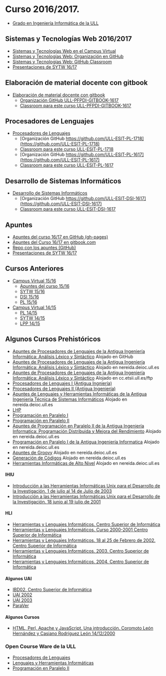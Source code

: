 # Curso 2016/2017.

* [Grado en Ingeniería Informática de la ULL](http://www.ull.es/view/centros/etsii/Grado_en_Ingenieria_Informatica/es)

## Sistemas y Tecnologías Web  2016/2017
  * [Sistemas y Tecnologías Web en el Campus Virtual](https://campusvirtual.ull.es/1617/course/view.php?id=1175)
  * [Sistemas y Tecnologías Web: Organización en GitHub](https://github.com/ULL-ESIT-SYTW-1617)
  * [Sistemas y Tecnologías Web: GitHub Classroom](https://classroom.github.com/classrooms/19915164-ull-esit-sytw-1617)
  * [Presentaciones de SYTW 16/17](https://casianorodriguezleon.gitbooks.io/presentaciones-de-sytw-2016-2017/content/)

## Elaboración de material docente con gitbook

* [Elaboración de material docente con gitbook](https://campusvirtual.ull.es/formacion/course/view.php?id=2444)
  * [Organización GitHub ULL-PFPDI-GITBOOK-1617](https://github.com/orgs/ULL-PFPDI-GITBOOK-1617)
  * [Classroom para este curso ULL-PFPDI-GITBOOK-1617](https://classroom.github.com/classrooms/24248551-ull-pfpdi-gitbook-1617)

## Procesadores de Lenguajes

* [Procesadores de Lenguajes](https://campusvirtual.ull.es/1617/course/view.php?id=1148)
  * [Organización GitHub https://github.com/ULL-ESIT-PL-1718](https://github.com/ULL-ESIT-PL-1718)
  * [Classroom para este curso ULL-ESIT-PL-1718](https://classroom.github.com/classrooms/30231254-ull-esit-pl-1718)
  * [Organización GitHub https://github.com/ULL-ESIT-PL-1617](https://github.com/ULL-ESIT-PL-1617)
  * [Classroom para este curso ULL-ESIT-PL-1617](https://classroom.github.com/classrooms/19915186-ull-esit-pl-1617)

## Desarrollo de Sistemas Informáticos

* [Desarrollo de Sistemas Informáticos](https://campusvirtual.ull.es/1617/course/view.php?id=1136)
  * [Organización GitHub https://github.com/ULL-ESIT-DSI-1617](https://github.com/ULL-ESIT-DSI-1617)
  * [Classroom para este curso ULL-ESIT-DSI-1617](https://classroom.github.com/classrooms/19915179-ull-esit-dsi-1617)

## Apuntes

* [Apuntes del curso 16/17 en GitHub (gh-pages)]( https://crguezl.github.io/ull-esit-1617/)
* [Apuntes del Curso 16/17 en gitbook.com](https://www.gitbook.com/book/casianorodriguezleon/ull-esit-1617/details)
* [Repo con los apuntes (GitHub)](https://github.com/crguezl/ull-esit-1617)
* [Presentaciones de SYTW 16/17](https://casianorodriguezleon.gitbooks.io/presentaciones-de-sytw-2016-2017/content/)

## Cursos Anteriores

* [Campus Virtual 15/16](https://campusvirtual.ull.es/1516/my/)
  * [Apuntes del curso 15/16](https://casianorodriguezleon.gitbooks.io/pl1516/content/)
  * [SYTW 15/16](https://campusvirtual.ull.es/1516/course/view.php?id=187)
  * [DSI 15/16](https://campusvirtual.ull.es/1516/course/view.php?id=144)
  * [PL 15/16](https://campusvirtual.ull.es/1516/course/view.php?id=178)
  <!--* [Wiki del curso 16/17 en GitHub](https://github.com/crguezl/ull-esit-1617/wiki)-->
* [Campus Virtual 14/15](https://campusvirtual.ull.es/1415/my/)
  - [PL 14/15](https://campusvirtual.ull.es/1415/course/view.php?id=5669)
  - [SYTW 14/15](https://campusvirtual.ull.es/1415/course/view.php?id=5678)
  - [LPP 14/15](https://campusvirtual.ull.es/1415/course/view.php?id=5661)

## Algunos Cursos Prehistóricos

* [Apuntes de Procesadores de Lenguajes de la Antigua Ingeniería Informática: Análisis Léxico y Sintáctico](https://ull-esit-pl-1617.github.io/apuntesingenieriainformaticaPL/) Alojado en GitHub
* [Apuntes de Procesadores de Lenguajes de la Antigua Ingeniería Informática: Análisis Léxico y Sintáctico](http://nereida.deioc.ull.es/~pl/perlexamples/) Alojado en nereida.deioc.ull.es
* [Apuntes de Procesadores de Lenguajes de la Antigua Ingeniería Informática: Análisis Léxico y Sintáctico](http://cc.etsii.ull.es/ftp/antiguo/casiano/)  Alojado en cc.etsii.ull.es/ftp
* [Procesadores de Lenguajes I (Antigua Ingniería)](http://cc.etsii.ull.es/ftp/antiguo/PROLEN1/)
* [Procesadores de Lenguajes II (Antigua Ingeniería)](http://cc.etsii.ull.es/ftp/antiguo/PROLEN2/)
* [Apuntes de Lenguajes y Herramientas Informáticas de la Antigua Ingeniería Técnica de Sistemas Informáticos](http://nereida.deioc.ull.es/~lhp/perlexamples/) Alojado en nereida.deioc.ull.es
* [LHP](http://cc.etsii.ull.es/ftp/antiguo/LHP/)
* [Programación en Paralelo I](http://cc.etsii.ull.es/ftp/antiguo/PRGPAR1/)
* [Programación en Paralelo II](http://cc.etsii.ull.es/ftp/antiguo/PRGPAR2/)
* [Apuntes de Programación en Paralelo II de la Antigua Ingeniería Informatica: Programación Distribuida y Mejora del Rendimiento](http://nereida.deioc.ull.es/~pp2/perlexamples/) Alojado en nereida.deioc.ull.es
* [Programación en Paralelo I de la Antigua Ingeniería Informatica](http://nereida.deioc.ull.es/~pp1/perlexamples/) Alojado en nereida.deioc.ull.es
* [Apuntes de Groovy](http://nereida.deioc.ull.es/~generaciondecodigos/gcexamples/) Alojado en nereida.deioc.ull.es
* [Generación de Códigos](http://nereida.deioc.ull.es/~generaciondecodigos/generaciondecodigos/) Alojado en nereida.deioc.ull.es
* [Herramientas Informáticas de Alto Nivel](http://nereida.deioc.ull.es/~hian/) Alojado en nereida.deioc.ull.es

#### IHIU

* [Introducción a las Herramientas Informáticas Unix para el Desarrollo de la Investigación. 1 de julio al 14 de Julio de 2003](http://nereida.deioc.ull.es/~pcgull/ihiu03/)
* [Introducción a las Herramientas Informáticas Unix para el Desarrollo de la Investigación. 18 junio al 19 julio de 2001](http://nereida.deioc.ull.es/~pcgull/ihiu01/)

#### HLI 

* [Herramientas y Lenguajes Informáticos. Centro Superior de Informática](http://nereida.deioc.ull.es/~pcgull/hli/)
* [Herramientas y Lenguajes Informáticos. Curso 2000-2001 Centro Superior de Informática](http://nereida.deioc.ull.es/~pcgull/hli01/)
* [Herramientas y Lenguajes Informáticos. 18 al 25 de Febrero de 2002. Centro Superior de Informática](http://nereida.deioc.ull.es/~pcgull/hli02/)
* [Herramientas y Lenguajes Informáticos. 2003. Centro Superior de Informática](http://nereida.deioc.ull.es/~pcgull/hli03/)
* [Herramientas y Lenguajes Informáticos. 2004. Centro Superior de Informática](http://nereida.deioc.ull.es/~pcgull/hli04/)

#### Algunos UAI 
* [IBD02. Centro Superior de Informática](http://nereida.deioc.ull.es/~pcgull/ibd02/)
* [UAI 2002](http://nereida.deioc.ull.es/~pcgull/uai02/)
* [UAI 2003](http://nereida.deioc.ull.es/~pcgull/uaipmp03/)
* [ParaVer](http://nereida.deioc.ull.es/~pcgull/paraver04/)

#### Algunos Cursos

* [HTML, Perl, Apache y JavaScript. Una introducción. Coromoto León Hernández y Casiano Rodríguez León 14/12/2000](http://nereida.deioc.ull.es/~pcgull/cursos/perl/contexto.html)

### Open Course Ware de la ULL

* [Procesadores de Lenguajes](https://campusvirtual.ull.es/ocw/course/view.php?id=45)
* [Lenguajes y Herramientas Informáticas](https://campusvirtual.ull.es/ocw/course/view.php?id=43)
* [Programación en Paralelo II](https://campusvirtual.ull.es/ocw/course/view.php?id=44)

